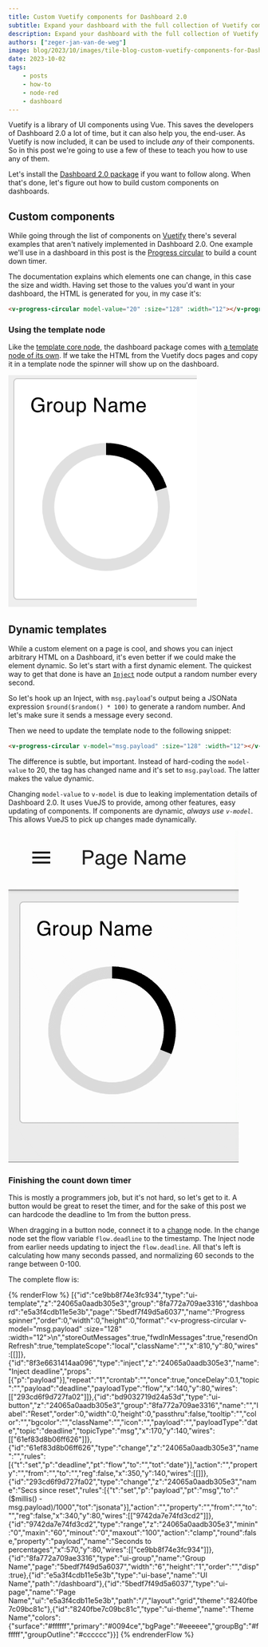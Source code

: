 ```yaml
---
title: Custom Vuetify components for Dashboard 2.0
subtitle: Expand your dashboard with the full collection of Vuetify components
description: Expand your dashboard with the full collection of Vuetify components
authors: ["zeger-jan-van-de-weg"]
image: blog/2023/10/images/tile-blog-custom-vuetify-components-for-Dashboard.png
date: 2023-10-02
tags:
    - posts
    - how-to
    - node-red
    - dashboard
---
```


Vuetify is a library of UI components using Vue. This saves the developers of
Dashboard 2.0 a lot of time, but it can also help you, the end-user. As Vuetify
is now included, it can be used to include _any_ of their components. So in this
post we're going to use a few of these to teach you how to use any of them.

<!--more-->

Let's install the [Dashboard 2.0 package](https://dashboard.flowfuse.com/getting-started.html) if you want to follow along. When that's done, let's figure
out how to build custom components on dashboards.

## Custom components

While going through the list of components on [Vuetify](https://vuetifyjs.com/en/components/)
there's several examples that aren't natively implemented in Dashboard 2.0.
One example we'll use in a dashboard in this post is the
[Progress circular](https://vuetifyjs.com/en/components/progress-circular/) to
build a count down timer.

The documentation explains which elements one can change, in this case the size and
width. Having set those to the values you'd want in your dashboard, the HTML is
generated for you, in my case it's:

```html
<v-progress-circular model-value="20" :size="128" :width="12"></v-progress-circular>
```

### Using the template node

Like the [template core node](/node-red/core-nodes/function/template), the dashboard package
comes with [a template node of its own](https://dashboard.flowfuse.com/nodes/widgets/ui-template.html).
If we take the HTML from the Vuetify docs pages and copy it in a template node
the spinner will show up on the dashboard.

!["Custom widget on Dashboard 2.0"](./images/custom-element-dashboard.png "Custom widget on Dashboard 2.0")

## Dynamic templates

While a custom element on a page is cool, and shows you can inject arbitrary HTML
on a Dashboard, it's even better if we could make the element dynamic. So let's
start with a first dynamic element. The quickest way to get that done is have
an [`Inject`](/node-red/core-nodes/common/inject) node output a random number every second.

So let's hook up an Inject, with `msg.payload`'s output being a JSONata expression 
`$round($random() * 100)` to generate a random number. And let's make sure it
sends a message every second.

Then we need to update the template node to the following snippet:

```html
<v-progress-circular v-model="msg.payload" :size="128" :width="12"></v-progress-circular>
```

The difference is subtle, but important. Instead of hard-coding the `model-value`
to 20, the tag has changed name and it's set to `msg.payload`. The latter makes
the value dynamic.

Changing `model-value` to `v-model` is due to leaking implementation details of
Dashboard 2.0. It uses VueJS to provide, among other features, easy updating of
components. If components are dynamic, _always use `v-model`_. This allows VueJS
to pick up changes made dynamically.

!["Progress spinner, random values"](./images/random-progress-element.gif "Progress spinner, random values")


### Finishing the count down timer

This is mostly a programmers job, but it's not hard, so let's get to it. A button
would be great to reset the timer, and for the sake of this post we can hardcode
the deadline to 1m from the button press.

When dragging in a button node, connect it to a [change](/node-red/core-nodes/function/change)
node. In the change node set the flow variable `flow.deadline` to the timestamp. The
Inject node from earlier needs updating to inject the `flow.deadline`. All that's
left is calculating how many seconds passed, and normalizing 60 seconds to the
range between 0-100.

The complete flow is:

{% renderFlow %}
[{"id":"ce9bb8f74e3fc934","type":"ui-template","z":"24065a0aadb305e3","group":"8fa772a709ae3316","dashboard":"e5a3f4cdb11e5e3b","page":"5bedf7f49d5a6037","name":"Progress spinner","order":0,"width":0,"height":0,"format":"<v-progress-circular v-model=\"msg.payload\" :size=\"128\" :width=\"12\"></v-progress-circular>\n","storeOutMessages":true,"fwdInMessages":true,"resendOnRefresh":true,"templateScope":"local","className":"","x":810,"y":80,"wires":[[]]},{"id":"8f3e6631414aa096","type":"inject","z":"24065a0aadb305e3","name":"Inject deadline","props":[{"p":"payload"}],"repeat":"1","crontab":"","once":true,"onceDelay":0.1,"topic":"","payload":"deadline","payloadType":"flow","x":140,"y":80,"wires":[["293cd6f9d727fa02"]]},{"id":"bd9032719d24a53d","type":"ui-button","z":"24065a0aadb305e3","group":"8fa772a709ae3316","name":"","label":"Reset","order":0,"width":0,"height":0,"passthru":false,"tooltip":"","color":"","bgcolor":"","className":"","icon":"","payload":"","payloadType":"date","topic":"deadline","topicType":"msg","x":170,"y":140,"wires":[["61ef83d8b06ff626"]]},{"id":"61ef83d8b06ff626","type":"change","z":"24065a0aadb305e3","name":"","rules":[{"t":"set","p":"deadline","pt":"flow","to":"","tot":"date"}],"action":"","property":"","from":"","to":"","reg":false,"x":350,"y":140,"wires":[[]]},{"id":"293cd6f9d727fa02","type":"change","z":"24065a0aadb305e3","name":"Secs since reset","rules":[{"t":"set","p":"payload","pt":"msg","to":"($millis() - msg.payload)/1000","tot":"jsonata"}],"action":"","property":"","from":"","to":"","reg":false,"x":340,"y":80,"wires":[["9742da7e74fd3cd2"]]},{"id":"9742da7e74fd3cd2","type":"range","z":"24065a0aadb305e3","minin":"0","maxin":"60","minout":"0","maxout":"100","action":"clamp","round":false,"property":"payload","name":"Seconds to percentages","x":570,"y":80,"wires":[["ce9bb8f74e3fc934"]]},{"id":"8fa772a709ae3316","type":"ui-group","name":"Group Name","page":"5bedf7f49d5a6037","width":"6","height":"1","order":"","disp":true},{"id":"e5a3f4cdb11e5e3b","type":"ui-base","name":"UI Name","path":"/dashboard"},{"id":"5bedf7f49d5a6037","type":"ui-page","name":"Page Name","ui":"e5a3f4cdb11e5e3b","path":"/","layout":"grid","theme":"8240fbe7c09bc81c"},{"id":"8240fbe7c09bc81c","type":"ui-theme","name":"Theme Name","colors":{"surface":"#ffffff","primary":"#0094ce","bgPage":"#eeeeee","groupBg":"#ffffff","groupOutline":"#cccccc"}}]
{% endrenderFlow %}

